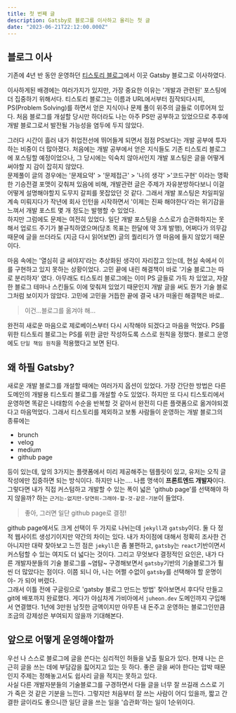 ```yaml
---
title: 첫 번째 글
description: Gatsby로 블로그를 이사하고 올리는 첫 글
date: "2023-06-21T22:12:00.000Z"
---
```


## 블로그 이사

기존에 4년 반 동안 운영하던 [티스토리 블로그](https://ps-hjhj97.tistory.com)에서 이곳 Gatsby 블로그로 이사하였다.

이사하게된 배경에는 여러가지가 있지만, 가장 중요한 이유는 '개발과 관련된' 포스팅에 더 집중하기 위해서다. 티스토리 블로그는 이름과 URL에서부터 짐작되다시피, PS(Problem Solving)를 하면서 얻은 지식이나 문제 풀이 위주의 글들로 이루어져 있다. 처음 블로그를 개설할 당시만 하더라도 나는 아주 PS만 공부하고 있었으므로 추후에 개발 블로그로서 발전될 가능성을 염두에 두지 않았다.

그러다 시간이 흘러 내가 취업전선에 뛰어들게 되면서 점점 PS보다는 개발 공부에 투자하는 비중이 더 많아졌다. 처음에는 개발 공부에서 얻은 지식들도 기존 티스토리 블로그에 포스팅할 예정이었으나, 그 당시에는 익숙치 않아서인지 개발 포스팅은 글을 어떻게 써야할 지 감이 잡히지 않았다.  
문제풀이 글의 경우에는 '문제요약' > '문제접근' > '나의 생각' >'코드구현' 이라는 명확한 기승전결 포맷이 갖춰져 있음에 비해, 개발관련 글은 주제가 자유분방하다보니 이걸 어떻게 설명해야할지 도무지 갈피를 못잡았던 것 같다. 그래서 개발 포스팅은 차일피일 계속 미뤄지다가 작년에 회사 인턴을 시작하면서 '이제는 진짜 해야한다'라는 위기감을 느껴서 개발 포스트 몇 개 정도는 발행할 수 있었다.  
하지만 그럼에도 문제는 여전히 있었다. 일단 개발 포스팅을 스스로가 습관화하지는 못해서 업로드 주기가 불규칙하였으며(당초 목표는 한달에 약 3개 발행), 어쩌다가 의무감때문에 글을 쓰더라도 (지금 다시 읽어보면) 글의 퀄리티가 영 마음에 들지 않았기 때문이다.

마음 속에는 '열심히 글 써야지'라는 추상화된 생각이 자리잡고 있는데, 현실 속에서 이를 구현하고 있지 못하는 상황이었다. 고민 끝에 내린 해결책이 바로 '기술 블로그는 따로 분리하자' 였다. 아무래도 티스토리 블로그에는 이미 PS 글들로 가득 차 있었고, 자잘한 블로그 테마나 스킨들도 이에 맞춰져 있었기 때문인지 개발 글을 써도 뭔가 기술 블로그처럼 보이지가 않았다. 고민에 고민을 거듭한 끝에 결국 내가 떠올린 해결책은 바로..

> 이건...블로그를 옮겨야 해...

완전히 새로운 마음으로 제로베이스부터 다시 시작해야 되겠다고 마음을 먹었다. PS를 위한 티스토리 블로그는 PS를 위한 글만 작성하도록 스스로 원칙을 정했다. 블로그 운영에도 `단일 책임 원칙`을 적용했다고 보면 된다.

## 왜 하필 Gatsby?

새로운 개발 블로그를 개설할 때에는 여러가지 옵션이 있었다. 가장 간단한 방법은 다른 도메인의 개발용 티스토리 블로그를 개설할 수도 있었다. 하지만 또 다시 티스토리에서 운영하면 똑같은 나태함의 수순을 반복할 것 같아서 완전히 다른 플랫폼으로 옮겨야되겠다고 마음먹었다. 그래서 티스토리를 제외하고 보통 사람들이 운영하는 개발 블로그의 종류에는

- brunch
- velog
- medium
- github page

등이 있는데, 앞의 3가지는 플랫폼에서 미리 제공해주는 템플릿이 있고, 유저는 오직 글 작성에만 집중하면 되는 방식이다.
하지만 나는.... 나름 명색이 **프론트엔드 개발자**이다. 그렇다면 내가 직접 커스텀하고 개발할 수 있는 폭이 넓은 'github page'를 선택해야 하지 않을까? 하는 `근거는-없지만-당연히-그래야-할-것-같은-기분`이 들었다.

> 좋아, 그러면 일단 github page로 결정!

github page에서도 크게 선택이 두 가지로 나뉘는데 `jekyll`과 `gatsby`이다. 둘 다 정적 웹사이트 생성기이지만 약간의 차이는 있다. 내가 차이점에 대해서 정확히 조사한 건 아니지만 대략 찾아보고 느낀 점은 `jekyll`은 좀 불편하고, `gatsby`는 `react`기반이면서 커스텀할 수 있는 여지도 더 넓다는 것이다. 그리고 무엇보다 결정적인 요인은, 내가 다른 개발자분들의 기술 블로그를 ~염탐~ 구경해보면서 `gatsby`기반의 기술블로그가 훨씬 더 많았다는 점이다. 이쯤 되니 아, 나는 어쩔 수없이 `gatsby`를 선택해야 할 운명이야- 가 되어 버렸다.  
 그래서 이틀 전에 구글링으로 'gatsby 블로그 만드는 방법' 찾아보면서 후다닥 만들고 git에 배포까지 완료했다. 게다가 야심차게 가비아에서 `juheon.dev` 도메인까지 구입해서 연결했다. 1년에 3만원 남짓한 금액이지만 아무튼 내 돈주고 운영하는 블로그인만큼 조금의 강제성은 부여되지 않을까 기대해본다.

## 앞으로 어떻게 운영해야할까

우선 나 스스로 블로그에 글을 쓴다는 심리적인 허들을 낮출 필요가 있다. 현재 나는 은근히 글을 쓰는 데에 부담감을 짋어지고 있는 듯 하다. 좋은 글을 써야 한다는 압박 때문인지 주제는 정해놓고서도 쉽사리 글을 적지는 못하고 있다.  
사실 다른 개발자분들의 기술블로그를 구경하면서 다들 글을 너무 잘 쓰길래 스스로 기가 죽은 것 같은 기분을 느낀다. 그렇지만 처음부터 잘 쓰는 사람이 어디 있을까, 짧고 간결한 글이라도 좋으니깐 일단 글을 쓰는 일을 '습관화'하는 일이 1순위이다.

